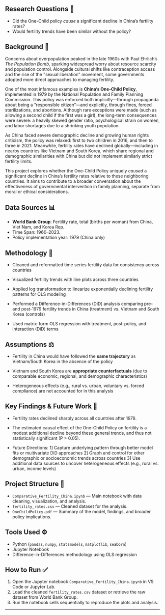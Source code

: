 ## Research Questions 📝

- Did the One-Child policy *cause* a significant decline in China’s fertility rates?
- Would fertility trends have been similar without the policy? 

## Background 👥
Concerns about overpopulation peaked in the late 1960s with Paul Ehrlich’s *The Population Bomb*, sparking widespread worry about resource scarcity and population control. Alongside cultural shifts like contraception access and the rise of the "sexual liberation" movement, some governments adopted more direct approaches to managing fertility.

One of the most infamous examples is **China’s One-Child Policy**, implemented in 1979 by the National Population and Family Planning Commission. This policy was enforced both implicitly—through propaganda about being a “responsible citizen”—and explicitly, through fines, forced sterilizations, and abortions. Although rare exceptions were made (such as allowing a second child if the first was a girl), the long-term consequences were severe: a heavily skewed gender ratio, psychological strain on women, and labor shortages due to a shrinking youth population.

As China faced severe demographic decline and growing human rights criticism, the policy was relaxed: first to two children in 2016, and then to three in 2021. Meanwhile, fertility rates have declined globally—including in nearby countries like Vietnam and South Korea, which share regional and demographic similarities with China but did not implement similarly strict fertility limits.

This project explores whether the One-Child Policy uniquely *caused* a significant decline in China’s fertility rates relative to these neighboring countries. It aims to contribute to a broader conversation about the effectiveness of governmental intervention in family planning, separate from moral or ethical considerations.


## Data Sources 📊

- **World Bank Group**: Fertility rate, total (births per woman) from China, Viet Nam, and Korea Rep.
- Time Span: 1960–2023.
- Policy implementation year: 1979 (China only)

## Methodology 🧪
- Cleaned and reformatted time series fertility data for consistency across countries
- Visualized fertility trends with line plots across three countries
- Applied log transformation to linearize exponentially declining fertility patterns for OLS modeling

- Performed a Difference-in-Differences (DiD) analysis comparing pre- and post-1979 fertility trends in China (treatment) vs. Vietnam and South Korea (controls)
- Used matrix-form OLS regression with treatment, post-policy, and interaction (DiD) terms

## Assumptions ⚖️
- Fertility in China would have followed the **same trajectory** as Vietnam/South Korea in the absence of the policy

- Vietnam and South Korea are **appropriate counterfactuals** (due to comparable economic, regional, and demographic characteristics)

- Heterogeneous effects (e.g., rural vs. urban, voluntary vs. forced compliance) are not accounted for in this analysis


## Key Findings & Future Work 📌

- Fertility rates declined sharply across all countries after 1979.
  
- The estimated causal effect of the One-Child Policy on fertility is a modest additional decline beyond these general trends, and thus not statistically significant (P > 0.05).

- Future Directions:
1] Capture underlying pattern through better model fits or multivariate DiD approaches
2] Graph and control for other demographic or socioeconomic trends across countries
3] Use additional data sources to uncover heterogeneous effects (e.g., rural vs. urban, income levels)

## Project Structure 🌳

- `Comparative_Fertility_China.ipynb` — Main notebook with data cleaning, visualization, and analysis.
- `fertility_rates.csv` — Cleaned dataset for the analysis.
- `OneChildPolicy.pdf` — Summary of the model, findings, and broader policy implications.

## Tools Used ⚙️

- Python (`pandas`, `numpy`, `statsmodels`, `matplotlib`, `seaborn`)
- Jupyter Notebook
- Difference-in-Differences methodology using OLS regression

## How to Run ✅

1. Open the Jupyter notebook `Comparative_Fertility_China.ipynb` in VS Code or Jupyter Lab.
2. Load the cleaned `fertility_rates.csv` dataset or retrieve the raw dataset from World Bank Group. 
3. Run the notebook cells sequentially to reproduce the plots and analysis.
---
